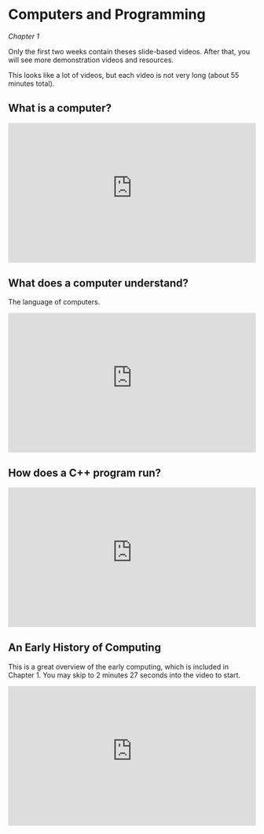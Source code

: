 Computers and Programming
=========================

*Chapter 1*

Only the first two weeks contain theses slide-based videos. After that, you will see more demonstration videos and resources.

This looks like a lot of videos, but each video is not very long (about 55 minutes total).

What is a computer?
-------------------

<div>
<div style="max-width: 640px; margin: 0 auto 5pt auto; padding: 0;">
<div style="position: relative; padding-bottom: 56.25%; height: 0;"><iframe width="640" height="360" style="position: absolute; top: 0; left: 0; width: 100%; height: 100%;" src="https://www.youtube-nocookie.com/embed/YzGzsR-INvY?rel=0&amp;showinfo=0" frameborder="0" allow="accelerometer; autoplay; encrypted-media; gyroscope; picture-in-picture" allowfullscreen="allowfullscreen"></iframe></div>
</div>

What does a computer understand?
--------------------------------

The language of computers.

<div style="max-width: 640px; margin: 0 auto 5pt auto; padding: 0;">
<div style="position: relative; padding-bottom: 56.25%; height: 0;"><iframe width="560" height="315" style="position: absolute; top: 0; left: 0; width: 100%; height: 100%;" src="https://www.youtube-nocookie.com/embed/TFTxSTn2-4o?rel=0&amp;showinfo=0" frameborder="0" allow="accelerometer; autoplay; encrypted-media; gyroscope; picture-in-picture" allowfullscreen="allowfullscreen"></iframe></div>
</div>

How does a C++ program run?
---------------------------

<div style="max-width: 640px; margin: 0 auto; padding: 0;">
<div style="position: relative; padding-bottom: 56.25%; height: 0;"><iframe width="560" height="315" style="position: absolute; top: 0; left: 0; width: 100%; height: 100%;" src="https://www.youtube-nocookie.com/embed/0Yaz_8Ogvy4?rel=0&amp;showinfo=0" frameborder="0" allow="accelerometer; autoplay; encrypted-media; gyroscope; picture-in-picture" allowfullscreen="allowfullscreen"></iframe></div>
</div>
</div>

An Early History of Computing
-----------------------------

This is a great overview of the early computing, which is included in Chapter 1. You may skip to 2 minutes 27 seconds into the video to start.

<div style="max-width: 640px; margin: 0 auto; padding: 0;">
<div style="position: relative; padding-bottom: 56.25%; height: 0;"><iframe width="640" height="360" style="position: absolute; top: 0; left: 0; width: 100%; height: 100%;" src="https://www.youtube-nocookie.com/embed/O5nskjZ_GoI?rel=0&amp;showinfo=0&amp;start=147" frameborder="0" allowfullscreen="allowfullscreen"></iframe></div>
</div>
